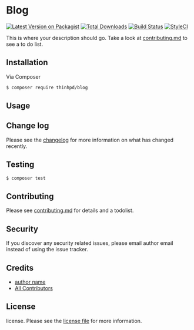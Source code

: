 # Blog

[![Latest Version on Packagist][ico-version]][link-packagist]
[![Total Downloads][ico-downloads]][link-downloads]
[![Build Status][ico-travis]][link-travis]
[![StyleCI][ico-styleci]][link-styleci]

This is where your description should go. Take a look at [contributing.md](contributing.md) to see a to do list.

## Installation

Via Composer

``` bash
$ composer require thinhpd/blog
```

## Usage

## Change log

Please see the [changelog](changelog.md) for more information on what has changed recently.

## Testing

``` bash
$ composer test
```

## Contributing

Please see [contributing.md](contributing.md) for details and a todolist.

## Security

If you discover any security related issues, please email author email instead of using the issue tracker.

## Credits

- [author name][link-author]
- [All Contributors][link-contributors]

## License

license. Please see the [license file](license.md) for more information.

[ico-version]: https://img.shields.io/packagist/v/thinhpd/blog.svg?style=flat-square
[ico-downloads]: https://img.shields.io/packagist/dt/thinhpd/blog.svg?style=flat-square
[ico-travis]: https://img.shields.io/travis/thinhpd/blog/master.svg?style=flat-square
[ico-styleci]: https://styleci.io/repos/12345678/shield

[link-packagist]: https://packagist.org/packages/thinhpd/blog
[link-downloads]: https://packagist.org/packages/thinhpd/blog
[link-travis]: https://travis-ci.org/thinhpd/blog
[link-styleci]: https://styleci.io/repos/12345678
[link-author]: https://github.com/thinhpd
[link-contributors]: ../../contributors
